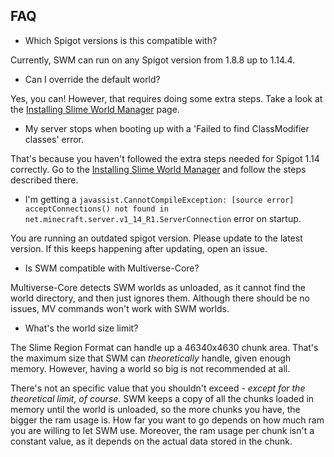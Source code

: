 
## FAQ

* Which Spigot versions is this compatible with?

Currently, SWM can run on any Spigot version from 1.8.8 up to 1.14.4.

* Can I override the default world?

Yes, you can! However, that requires doing some extra steps. Take a look at the [Installing Slime World Manager](usage/install.md) page.

* My server stops when booting up with a 'Failed to find ClassModifier classes' error.

That's because you haven't followed the extra steps needed for Spigot 1.14 correctly. Go to the [Installing Slime World Manager](usage/install.md) and follow the steps described there.

* I'm getting a `javassist.CannotCompileException: [source error] acceptConnections() not found in net.minecraft.server.v1_14_R1.ServerConnection` error on startup.

You are running an outdated spigot version. Please update to the latest version. If this keeps happening after updating, open an issue.

* Is SWM compatible with Multiverse-Core?

Multiverse-Core detects SWM worlds as unloaded, as it cannot find the world directory, and then just ignores them. Although there should be no issues, MV commands won't work with SWM worlds.

* What's the world size limit?

The Slime Region Format can handle up a 46340x4630 chunk area. That's the maximum size that SWM can _theoretically_ handle, given enough memory. However, having a world so big is not recommended at all.

There's not an specific value that you shouldn't exceed _- except for the theoretical limit, of course_. SWM keeps a copy of all the chunks loaded in memory until the world is unloaded, so the more chunks you have, the bigger the ram usage is. How far you want to go depends on how much ram you are willing to let SWM use. Moreover, the ram usage per chunk isn't a constant value, as it depends on the actual data stored in the chunk.
